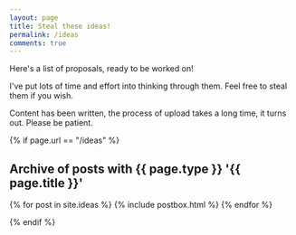 ```yaml
---
layout: page
title: Steal these ideas!
permalink: /ideas
comments: true
---
```


<div class="row justify-content-between">
<div class="col-md-8 pr-5">

<p>
Here's a list of proposals, ready to be worked on!
</p>
<p>
I've put lots of time and effort into thinking through them. Feel free to steal them if you wish.
</p>
<p>
Content has been written, the process of upload takes a long time, it turns out. Please be patient.
</p>
{% if page.url == "/ideas" %}


<section class="recent-posts">
<div class="section-title">
    <h2>Archive of posts with <span>{{ page.type }} '{{ page.title }}'</span></h2>
</div>
<div class="row listrecent">
    {% for post in site.ideas %}
            {% include postbox.html %}
    {% endfor %}
</div>
</section>

{% endif %}
